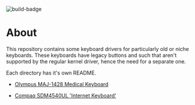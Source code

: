 ![build-badge](https://github.com/raleighlittles/Linux_Obscure_Keyboards_Drivers/actions/workflows/main.yml/badge.svg)

# About

This repository contains some keyboard drivers for particularly old or niche keyboards. These keyboards have legacy buttons and such that aren't supported by the regular kernel driver, hence the need for a separate one.

Each directory has it's own README.

* [Olympus MAJ-1428 Medical Keyboard](./Olympus-MAJ-1428/README.md)

* [Compaq SDM4540UL 'Internet Keyboard'](./Compaq-SDM4540UL/README.md)
